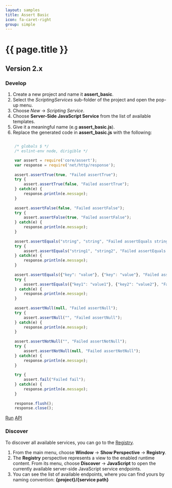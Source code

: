 ```yaml
---
layout: samples
title: Assert Basic
icon: fa-caret-right
group: simple
---
```


{{ page.title }}
===

Version 2.x
---

### Develop


1. Create a new project and name it **assert_basic**.
2. Select the *ScriptingServices* sub-folder of the project and open the pop-up menu.
3. Choose *New* -> *Scripting Service*.
4. Choose **Server-Side JavaScript Service** from the list of available templates.
5. Give it a meaningful name (e.g **assert_basic.js**).
6. Replace the generated code in **assert_basic.js** with the following:

```javascript

	/* globals $ */
	/* eslint-env node, dirigible */

	var assert = require('core/assert');
	var response = require('net/http/response');
	
	assert.assertTrue(true, "Failed assertTrue");
	try {
		assert.assertTrue(false, "Failed assertTrue");
	} catch(e) {
	    response.println(e.message);
	}
	
	assert.assertFalse(false, "Failed assertFalse");
	try {
		assert.assertFalse(true, "Failed assertFalse");
	} catch(e) {
	    response.println(e.message);
	}
	
	assert.assertEquals("string", "string", "Failed assertEquals string");
	try {
		assert.assertEquals("string1", "string2", "Failed assertEquals string");
	} catch(e) {
	    response.println(e.message);
	}
	
	assert.assertEquals({"key": "value"}, {"key": "value"}, "Failed assertEquals object");
	try {
		assert.assertEquals({"key1": "value1"}, {"key2": "value2"}, "Failed assertEquals object");
	} catch(e) {
	    response.println(e.message);
	}
	
	assert.assertNull(null, "Failed assertNull");
	try {
		assert.assertNull("", "Failed assertNull");
	} catch(e) {
	    response.println(e.message);
	}
	
	assert.assertNotNull("", "Failed assertNotNull");
	try {
		assert.assertNotNull(null, "Failed assertNotNull");
	} catch(e) {
	    response.println(e.message);
	}
	
	try {
		assert.fail("Failed fail");
	} catch(e) {
	    response.println(e.message);
	}
	
	response.flush();
	response.close();

```

<div class="btn-toolbar pull-right">
	<a class="btn btn-warning" href="http://dirigible.eclipse.org/services/web/registry/anonymous.html?git=https://github.com/dirigiblelabs/sample_core_assert_basic.git">Run</a>
	<a class="btn btn-info" href="http://www.dirigible.io/api/assert.html">API</a>
</div>

### Discover

To discover all available services, you can go to the [Registry](../help/registry.html).

1. From the main menu, choose **Window** -> **Show Perspective** -> **Registry**.
2. The **Registry** perspective represents a view to the enabled runtime content. From its menu, choose **Discover** -> **JavaScript** to open the currently available server-side JavaScript service endpoints.
3. You can see the list of available endpoints, where you can find yours by naming convention: **{project}/{service path}**
